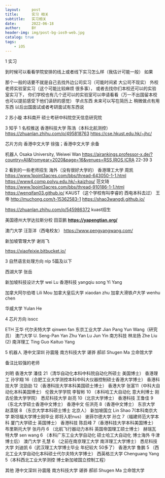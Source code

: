 ```yaml
---
layout:     post
title:      实习 相关
subtitle:   实习相关
date:       2022-06-18
author:     BY
header-img: img/post-bg-ios9-web.jpg
catalog: true
tags:
    - iOS
---
```

1 实习

到时候可以看看学院安排的线上或者线下实习怎么样（我估计可能一般） 如果

那个一般的话要不就是自己去找外边公司实习（可能时间紧 大公司不现实）
外校老师实验室实习（这个可能比较麻烦 很多事），
或者去找你们本校还可以的实验室实习下，
你们学校也有几个还可以的实验室可以申请看看（万一不出国留本校也可以提前感受下他们读研的感觉）
学点东西 未来可以写在简历上 稍微做点有用东西 以后出国面试或者考研面试有东西说

2 苏小璇 本科南开  硕士考研中科院空天信息研究院


3 
知乎
1 名校推送
香港科技大学 
陈浩（本科北航测控）
https://zhuanlan.zhihu.com/p/495818763
https://cse.hkust.edu.hk/~jhc/

芯片方向 香港中文大学 徐強；香港中文大学 余备


机器人 Osaka University,  Weiwei Wan 
 https://airankings.professor-x.de/?country=All&fromyear=2020&page=16&venues=RSS,IROS,ICRA
22-39 3 


2 看到的一些老师招生 海外（没有很好大学的）
香港理工大学
周凯
https://www.1point3acres.com/bbs/thread-643050-1-1.html
https://www4.comp.polyu.edu.hk/~kaizhou/
范文琦
https://www.1point3acres.com/bbs/thread-910186-1-1.html
https://wenqifan03.github.io/
KAUST（这个学校有叫李睿的 西电本科去过）
王帝
http://muchong.com/t-15362583-1
https://shao3wangdi.github.io/

https://zhuanlan.zhihu.com/p/545986372 kuast招生

美国德州大学达拉斯分校 田亚鹏 
**https://yapengtian.org/**

澳门大学
汪澎洋（西电校友）
https://www.pengyangwang.com/

新加坡管理大学
谢肖飞 

https://xiaofeixie.bitbucket.io/



3 自然语言处理方向
nlp 5篇及以下

西湖大学 张岳

新加坡科技设计大学 wei Lu
香港科技 yangqiu song  Yi Yang

加拿大阿尔伯塔 ‪Lili Mou
加拿大皇后大学 xiaodan zhu
加拿大滑铁卢大学 wenhu chen

华威大学 Yulan He

4 芯片方向 isscc

ETH  王华
代尔夫特大学 qinwen fan
东京工业大学 Jian Pang Yun Wang（研究员）
澳门大学  U. Seng-Pan  Yan Zhu Yan Lu Jun Yin
南方科技 林龙扬
Zhe Liu (2) 南洋理工 Ting Guo   Kaituo Yang


5 机器人
港中文深圳 孙震隆
南方科技大学 谌骅 郝祁
Shugen Ma 立命馆大学



备注比较强的老师

刘明 
香港大学 潘佳 21（清华自动化本科中科院自动化所硕士 美国博士） 
香港理工 孙宇翔 16（合肥工业大学测控本科中科大仪器控制硕士香港大学博士） 
香港科技大学 沈劭劼 12（香港科技大学本科美国硕士博士） 
香港大学 张富11（中科大自动化本科美国博士）
伦敦大学学院 李智彬 10 （本科哈工大自动化 意大利博士 刚去伦敦大学学院） 
悉尼科技大学 赵亮 10（北京大学博士）
香港科技 王鲁佳 9（东北大学硕士香港中文博士） 
香港中文 任洪亮 8（香港中文博士）
 东京大学 赵漠居 8 （东京大学本科硕士博士 北京人） 
新加坡国立 Lin Shao 7(本科南京大学 斯坦福大学博士刚毕业 即将入职nus）
 谢菲尔德大学 孙立 7（福建师范大学本科 厦门大学硕士 英国博士） 
香港科技 陈启峰 7（香港科技大学本科美国博士） 
布里斯托大学 张丹丹 6 （北航飞行器动力本科 英国帝国理工硕士博士） 
赫瑞瓦特大學 sen wang 6 （本科广东工业大学自动化 硕士哈工大自动化 博士海外 牛津博士后）
 澳门大学 孔慧 6 （之前在南京理工大学 南洋理工大学博士）
悉尼科技大学  刘迪凯 6（武汉理工大学博士毕业 年纪较大 50多了） 
香港大学  鲁鹏 5 （西北工业大学自动化本科硕士代尔夫特大学博士）
 西英格兰大学 Chenguang Yang 5（本科西北工业大学测控 博士新加坡国立控制工程）


其他 港中文深圳 孙震隆 
南方科技大学 谌骅 郝祁 
Shugen Ma 立命馆大学






